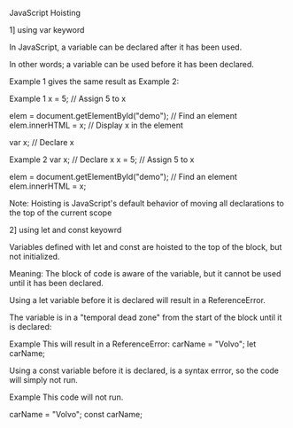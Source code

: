 JavaScript Hoisting

1] using var keyword

In JavaScript, a variable can be declared after it has been used.

In other words; a variable can be used before it has been declared.

Example 1 gives the same result as Example 2:

Example 1 x = 5; // Assign 5 to x

elem = document.getElementById("demo"); // Find an element elem.innerHTML = x; // Display x in the element

var x; // Declare x

Example 2 var x; // Declare x x = 5; // Assign 5 to x

elem = document.getElementById("demo"); // Find an element elem.innerHTML = x;

Note: Hoisting is JavaScript's default behavior of moving all declarations to the top of the current scope

2] using let and const keyowrd

Variables defined with let and const are hoisted to the top of the block, but not initialized.

Meaning: The block of code is aware of the variable, but it cannot be used until it has been declared.

Using a let variable before it is declared will result in a ReferenceError.

The variable is in a "temporal dead zone" from the start of the block until it is declared:

Example This will result in a ReferenceError: carName = "Volvo"; let carName;

Using a const variable before it is declared, is a syntax errror, so the code will simply not run.

Example This code will not run.

carName = "Volvo"; const carName;

